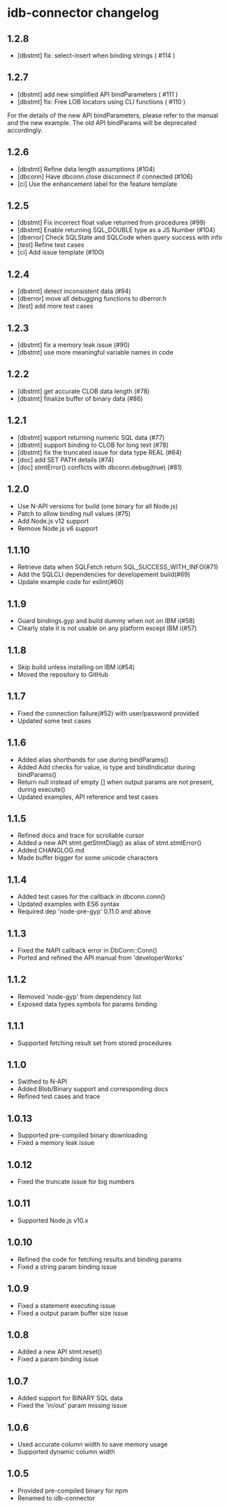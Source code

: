 # idb-connector changelog
## 1.2.8
- [dbstmt] fix: select-insert when binding strings ( #114 )

## 1.2.7
- [dbstmt] add new simplified API bindParameters ( #111 )
- [dbstmt] fix: Free LOB locators using CLI functions ( #110 )

For the details of the new API bindParameters, please refer to the manual and the new example.
The old API bindParams will be deprecated accordingly.

## 1.2.6
- [dbstmt] Refine data length assumptions (#104)
- [dbconn] Have dbconn.close disconnect if connected (#106)
- [ci] Use the enhancement label for the feature template

## 1.2.5
- [dbstmt] Fix incorrect float value returned from procedures (#99)
- [dbstmt] Enable returning SQL_DOUBLE type as a JS Number (#104)
- [dberror] Check SQLState and SQLCode when query success with info
- [test] Refine test cases
- [ci] Add issue template (#100)

## 1.2.4
- [dbstmt] detect inconsistent data (#94)
- [dberror] move all debugging functions to dberror.h
- [test] add more test cases

## 1.2.3
- [dbstmt] fix a memory leak issue (#90)
- [dbstmt] use more meaningful variable names in code

## 1.2.2
- [dbstmt] get accurate CLOB data length (#78)
- [dbstmt] finalize buffer of binary data (#86)

## 1.2.1
- [dbstmt] support returning numeric SQL data (#77)
- [dbstmt] support binding to CLOB for long text (#78)
- [dbstmt] fix the truncated issue for data type REAL (#64)
- [doc] add SET PATH details (#74)
- [doc] stmtError() conflicts with dbconn.debug(true) (#81)

## 1.2.0
- Use N-API versions for build (one binary for all Node.js)
- Patch to allow binding null values (#75)
- Add Node.js v12 support
- Remove Node.js v6 support

## 1.1.10

- Retrieve data when SQLFetch return SQL_SUCCESS_WITH_INFO(#71)
- Add the SQLCLI dependencies for developement build(#69)
- Update example code for eslint(#60)

## 1.1.9

- Guard bindings.gyp and build dummy when not on IBM i(#58)
- Clearly state it is not usable on any platform except IBM i(#57)

## 1.1.8

- Skip build unless installing on IBM i(#54)
- Moved the repository to GitHub

## 1.1.7

- Fixed the connection failure(#52) with user/password provided
- Updated some test cases

## 1.1.6

- Added alias shorthands for use during bindParams()
- Added Add checks for value, io type and bindIndicator during bindParams()
- Return null instead of empty [] when output params are not present, during execute()
- Updated examples, API reference and test cases

## 1.1.5

- Refined docs and trace for scrollable cursor
- Added a new API stmt.getStmtDiag() as alias of stmt.stmtError()
- Added CHANGLOG.md
- Made buffer bigger for some unicode characters

## 1.1.4

- Added test cases for the callback in dbconn.conn()
- Updated examples with ES6 syntax
- Required dep 'node-pre-gyp' 0.11.0 and above

## 1.1.3

- Fixed the NAPI callback error in DbConn::Conn()
- Ported and refined the API manual from 'developerWorks'

## 1.1.2

- Removed 'node-gyp' from dependency list
- Exposed data types symbols for params binding

## 1.1.1

- Supported fetching result set from stored procedures

## 1.1.0

- Swithed to N-API
- Added Blob/Binary support and corresponding docs
- Refined test cases and trace

## 1.0.13

- Supported pre-compiled binary downloading
- Fixed a memory leak issue

## 1.0.12

- Fixed the truncate issue for big numbers

## 1.0.11

- Supported Node.js v10.x

## 1.0.10

- Refined the code for fetching results and binding params
- Fixed a string param binding issue

## 1.0.9

- Fixed a statement executing issue
- Fixed a output param buffer size issue

## 1.0.8

- Added a new API stmt.reset()
- Fixed a param binding issue

## 1.0.7

- Added support for BINARY SQL data
- Fixed the 'in/out' param missing issue

## 1.0.6

- Used accurate column width to save memory usage
- Supported dynamic column width

## 1.0.5

- Provided pre-compiled binary for npm
- Renamed to idb-connector
